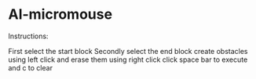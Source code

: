 # AI-micromouse
Instructions:

First select the start block
Secondly select the end block
create obstacles using left click and erase them using right click
click space bar to execute and c to clear
